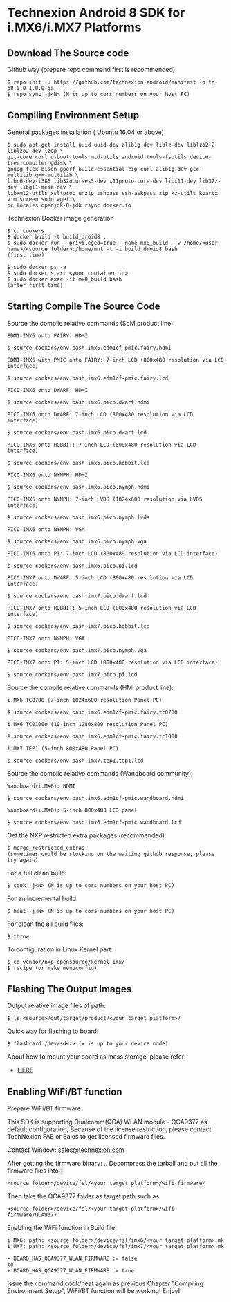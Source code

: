 # Technexion Android 8 SDK for i.MX6/i.MX7 Platforms
## Download The Source code

Github way (prepare repo command first is recommended)

    $ repo init -u https://github.com/technexion-android/manifest -b tn-o8.0.0_1.0.0-ga
    $ repo sync -j<N> (N is up to cors numbers on your host PC)

## Compiling Environment Setup

General packages installation ( Ubuntu 16.04 or above)

    $ sudo apt-get install uuid uuid-dev zlib1g-dev liblz-dev liblzo2-2 liblzo2-dev lzop \
    git-core curl u-boot-tools mtd-utils android-tools-fsutils device-tree-compiler gdisk \
    gnupg flex bison gperf build-essential zip curl zlib1g-dev gcc-multilib g++-multilib \
    libc6-dev-i386 lib32ncurses5-dev x11proto-core-dev libx11-dev lib32z-dev libgl1-mesa-dev \
    libxml2-utils xsltproc unzip sshpass ssh-askpass zip xz-utils kpartx vim screen sudo wget \
    bc locales openjdk-8-jdk rsync docker.io

Technexion Docker image generation

    $ cd cookers
    $ docker build -t build_droid8 .
    $ sudo docker run --privileged=true --name mx8_build  -v /home/<user name>/<source folder>:/home/mnt -t -i build_droid8 bash
    (first time)

    $ sudo docker ps -a
    $ sudo docker start <your container id>
    $ sudo docker exec -it mx8_build bash
    (after first time)


## Starting Compile The Source Code

Source the compile relative commands (SoM product line):

    EDM1-IMX6 onto FAIRY: HDMI

    $ source cookers/env.bash.imx6.edm1cf-pmic.fairy.hdmi

    EDM1-IMX6 with PMIC onto FAIRY: 7-inch LCD (800x480 resolution via LCD interface)

    $ source cookers/env.bash.imx6.edm1cf-pmic.fairy.lcd

    PICO-IMX6 onto DWARF: HDMI

    $ source cookers/env.bash.imx6.pico.dwarf.hdmi

    PICO-IMX6 onto DWARF: 7-inch LCD (800x480 resolution via LCD interface)

    $ source cookers/env.bash.imx6.pico.dwarf.lcd

    PICO-IMX6 onto HOBBIT: 7-inch LCD (800x480 resolution via LCD interface)

    $ source cookers/env.bash.imx6.pico.hobbit.lcd

    PICO-IMX6 onto NYMPH: HDMI

    $ source cookers/env.bash.imx6.pico.nymph.hdmi

    PICO-IMX6 onto NYMPH: 7-inch LVDS (1024x600 resolution via LVDS interface)

    $ source cookers/env.bash.imx6.pico.nymph.lvds

    PICO-IMX6 onto NYMPH: VGA

    $ source cookers/env.bash.imx6.pico.nymph.vga

    PICO-IMX6 onto PI: 7-inch LCD (800x480 resolution via LCD interface)

    $ source cookers/env.bash.imx6.pico.pi.lcd

    PICO-IMX7 onto DWARF: 5-inch LCD (800x480 resolution via LCD interface)

    $ source cookers/env.bash.imx7.pico.dwarf.lcd

    PICO-IMX7 onto HOBBIT: 5-inch LCD (800x480 resolution via LCD interface)

    $ source cookers/env.bash.imx7.pico.hobbit.lcd

    PICO-IMX7 onto NYMPH: VGA

    $ source cookers/env.bash.imx7.pico.nymph.vga

    PICO-IMX7 onto PI: 5-inch LCD (800x480 resolution via LCD interface)

    $ source cookers/env.bash.imx7.pico.pi.lcd

Source the compile relative commands (HMI product line):

    i.MX6 TC0700 (7-inch 1024x600 resolution Panel PC)

    $ source cookers/env.bash.imx6.edm1cf-pmic.fairy.tc0700

    i.MX6 TC01000 (10-inch 1280x800 resolution Panel PC)

    $ source cookers/env.bash.imx6.edm1cf-pmic.fairy.tc1000

    i.MX7 TEP1 (5-inch 800x480 Panel PC)

    $ source cookers/env.bash.imx7.tep1.tep1.lcd

Source the compile relative commands (Wandboard community):

    Wandboard(i.MX6): HDMI

    $ source cookers/env.bash.imx6.edm1cf-pmic.wandboard.hdmi

    Wandboard(i.MX6): 5-inch 800x480 LCD panel

    $ source cookers/env.bash.imx6.edm1cf-pmic.wandboard.lcd

Get the NXP restricted extra packages (recommended):

    $ merge_restricted_extras
    (sometimes could be stocking on the waiting github response, please try again)

For a full clean build:

    $ cook -j<N> (N is up to cors numbers on your host PC)

For an incremental build:

    $ heat -j<N> (N is up to cors numbers on your host PC)

For clean the all build files:

    $ throw

To configuration in Linux Kernel part:

    $ cd vendor/nxp-opensource/kernel_imx/
    $ recipe (or make menuconfig)

## Flashing The Output Images

Output relative image files of path:

    $ ls <source>/out/target/product/<your target platform>/

Quick way for flashing to board:

    $ flashcard /dev/sd<x> (x is up to your device node)

About how to mount your board as mass storage, please refer:
* [HERE](https://github.com/TechNexion/u-boot-edm/wiki/Use-mfgtool-to-flash-eMMC)

## Enabling WiFi/BT function

Prepare WiFi/BT firmware

This SDK is supporting Qualcomm(QCA) WLAN module - QCA9377 as default configuration, Because of the license restriction, please contact TechNexion FAE or Sales to get licensed firmware files.

Contact Window: sales@technexion.com

After getting the firmware binary: .. Decompress the tarball and put all the firmware files into░

    <source folder>/device/fsl/<your target platform>/wifi-firmware/

Then take the QCA9377 folder as target path such as:

    <source folder>/device/fsl/<your target platform>/wifi-firmware/QCA9377

Enabling the WiFi function in Build file:

    i.MX6: path: <source folder>/device/fsl/imx6/<your target platform>.mk
    i.MX7: path: <source folder>/device/fsl/imx7/<your target platform>.mk

    - BOARD_HAS_QCA9377_WLAN_FIRMWARE := false
    to
    + BOARD_HAS_QCA9377_WLAN_FIRMWARE := true

Issue the command cook/heat again as previous Chapter "Compiling Environment Setup", WiFi/BT function will be working! Enjoy!
